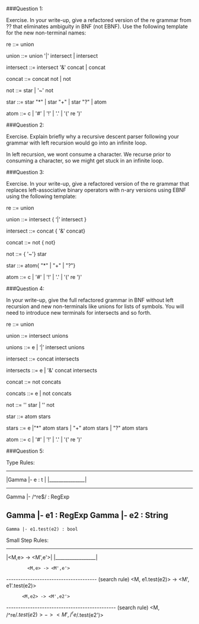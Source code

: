 ###Question 1:

Exercise. In your write-up, give a refactored version of the re grammar from ?? that eliminates ambiguity in BNF (not EBNF). Use the following template for the new non-terminal names:

re ::= union

union ::= union '|' intersect | intersect

intersect ::= intersect '&' concat | concat

concat ::= concat not | not

not ::= star | '~' not

star ::= star "*" | star "+" | star "?" | atom

atom ::= c | '#' | '!' | '.' | '(' re ')'

###Question 2:

Exercise. Explain briefly why a recursive descent parser following your grammar with left recursion would go into an infinite loop.

In left recursion, we wont consume a character. We recurse prior to consuming a character, so we might get stuck in an infinite loop.

###Question 3:

Exercise. In your write-up, give a refactored version of the re grammar that replaces left-associative binary operators with n-ary versions using EBNF using the following template:

re ::= union

union ::= intersect { ‘|’ intersect }

intersect ::= concat { '&' concat}

concat ::= not { not}

not ::= { '~'} star

star ::= atom{ "*" | "+" | "?"}

atom ::= c | '#' | '!' | '.' | '(' re ')'

###Question 4:

In your write-up, give the full refactored grammar in BNF without left recursion and new non-terminals like unions for lists of symbols. You will need to introduce new terminals for intersects and so forth.

re ::= union

union ::= intersect unions

unions ::= e | ‘|’ intersect unions

intersect ::= concat intersects

intersects ::= e | '&' concat intersects

concat ::= not concats

concats ::= e | not concats

not ::= '' star | '' not

star ::= atom stars

stars ::= e |"*" atom stars | "+" atom stars | "?" atom stars

atom ::= c | '#' | '!' | '.' | '(' re ')'

###Question 5:

Type Rules:

_________________
|Gamma |- e : t |
|_______________|


-------------------------
Gamma |- /^re$/ : RegExp

Gamma |- e1 : RegExp   Gamma |- e2 : String
--------------------------------------------
    Gamma |- e1.test(e2) : bool
Small Step Rules:

___________________
|<M,e> -> <M',e'>|
|_________________|

            <M,e> -> <M',e'>
--------------------------------------   (search rule)
<M, e1.test(e2)> -> <M', e1'.test(e2)>

          <M,e2> -> <M',e2'>
----------------------------------------------  (search rule)
<M, /^re$/.test(e2)> -> <M', /^re$/.test(e2')>